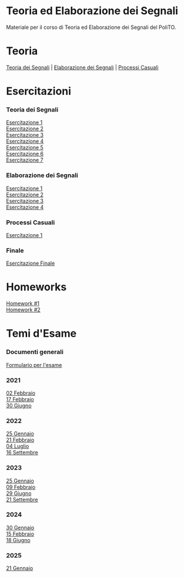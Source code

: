 # Teoria ed Elaborazione dei Segnali
 Materiale per il corso di Teoria ed Elaborazione dei Segnali del PoliTO. 

# Teoria
 [Teoria dei Segnali](https://github.com/giacomodandolo/Teoria_ed_Elaborazione_dei_Segnali/tree/main/Lezioni_TES) |
 [Elaborazione dei Segnali](https://github.com/giacomodandolo/Teoria_ed_Elaborazione_dei_Segnali/tree/main/Lezioni_ENS) |
 [Processi Casuali](https://github.com/giacomodandolo/Teoria_ed_Elaborazione_dei_Segnali/tree/main/Lezioni_PC)

# Esercitazioni
### Teoria dei Segnali
 [Esercitazione 1](https://github.com/giacomodandolo/Teoria_ed_Elaborazione_dei_Segnali/tree/main/Esercitazioni_TES/Esercitazione_01) <br/>
 [Esercitazione 2](https://github.com/giacomodandolo/Teoria_ed_Elaborazione_dei_Segnali/tree/main/Esercitazioni_TES/Esercitazione_02) <br/>
 [Esercitazione 3](https://github.com/giacomodandolo/Teoria_ed_Elaborazione_dei_Segnali/tree/main/Esercitazioni_TES/Esercitazione_03) <br/>
 [Esercitazione 4](https://github.com/giacomodandolo/Teoria_ed_Elaborazione_dei_Segnali/tree/main/Esercitazioni_TES/Esercitazione_04) <br/>
 [Esercitazione 5](https://github.com/giacomodandolo/Teoria_ed_Elaborazione_dei_Segnali/tree/main/Esercitazioni_TES/Esercitazione_05) <br/>
 [Esercitazione 6](https://github.com/giacomodandolo/Teoria_ed_Elaborazione_dei_Segnali/tree/main/Esercitazioni_TES/Esercitazione_06) <br/>
 [Esercitazione 7](https://github.com/giacomodandolo/Teoria_ed_Elaborazione_dei_Segnali/tree/main/Esercitazioni_TES/Esercitazione_07)

### Elaborazione dei Segnali
 [Esercitazione 1](https://github.com/giacomodandolo/Teoria_ed_Elaborazione_dei_Segnali/tree/main/Esercitazioni_ENS/Esercitazione_01) <br/>
 [Esercitazione 2](https://github.com/giacomodandolo/Teoria_ed_Elaborazione_dei_Segnali/tree/main/Esercitazioni_ENS/Esercitazione_02) <br/>
 [Esercitazione 3](https://github.com/giacomodandolo/Teoria_ed_Elaborazione_dei_Segnali/tree/main/Esercitazioni_ENS/Esercitazione_03) <br/>
 [Esercitazione 4](https://github.com/giacomodandolo/Teoria_ed_Elaborazione_dei_Segnali/tree/main/Esercitazioni_ENS/Esercitazione_04)

### Processi Casuali
 [Esercitazione 1](https://github.com/giacomodandolo/Teoria_ed_Elaborazione_dei_Segnali/tree/main/Esercitazioni_PC/Esercitazione_01)

### Finale
 [Esercitazione Finale](https://github.com/giacomodandolo/Teoria_ed_Elaborazione_dei_Segnali/tree/main/Esercitazione_Finale)

# Homeworks
 [Homework #1](https://github.com/giacomodandolo/Teoria_ed_Elaborazione_dei_Segnali/tree/main/Homework/Homework_1) <br/>
 [Homework #2](https://github.com/giacomodandolo/Teoria_ed_Elaborazione_dei_Segnali/tree/main/Homework/Homework_2)
 
# Temi d'Esame
### Documenti generali
 [Formulario per l'esame](https://github.com/giacomodandolo/Teoria_ed_Elaborazione_dei_Segnali/blob/main/formulario_per_esame_TES.pdf)

### 2021
 [02 Febbraio](https://github.com/giacomodandolo/Teoria_ed_Elaborazione_dei_Segnali/blob/main/Temi_Esame/2021_02_02.pdf) <br/>
 [17 Febbraio](https://github.com/giacomodandolo/Teoria_ed_Elaborazione_dei_Segnali/blob/main/Temi_Esame/2021_02_17.pdf) <br/>
 [30 Giugno](https://github.com/giacomodandolo/Teoria_ed_Elaborazione_dei_Segnali/blob/main/Temi_Esame/2021_06_30.pdf)

### 2022
 [25 Gennaio](https://github.com/giacomodandolo/Teoria_ed_Elaborazione_dei_Segnali/blob/main/Temi_Esame/2022_01_25.pdf) <br/>
 [21 Febbraio](https://github.com/giacomodandolo/Teoria_ed_Elaborazione_dei_Segnali/blob/main/Temi_Esame/2022_02_21.pdf) <br/>
 [04 Luglio](https://github.com/giacomodandolo/Teoria_ed_Elaborazione_dei_Segnali/blob/main/Temi_Esame/2022_07_04.pdf) <br/>
 [16 Settembre](https://github.com/giacomodandolo/Teoria_ed_Elaborazione_dei_Segnali/blob/main/Temi_Esame/2022_09_16.pdf)

### 2023
 [25 Gennaio](https://github.com/giacomodandolo/Teoria_ed_Elaborazione_dei_Segnali/blob/main/Temi_Esame/2023_01_25.pdf) <br/>
 [09 Febbraio](https://github.com/giacomodandolo/Teoria_ed_Elaborazione_dei_Segnali/blob/main/Temi_Esame/2023_02_09.pdf) <br/>
 [29 Giugno](https://github.com/giacomodandolo/Teoria_ed_Elaborazione_dei_Segnali/blob/main/Temi_Esame/2023_06_29.pdf) <br/>
 [21 Settembre](https://github.com/giacomodandolo/Teoria_ed_Elaborazione_dei_Segnali/blob/main/Temi_Esame/2023_09_21.pdf)

### 2024
 [30 Gennaio](https://github.com/giacomodandolo/Teoria_ed_Elaborazione_dei_Segnali/blob/main/Temi_Esame/2024_01_30.pdf) <br/>
 [15 Febbraio](https://github.com/giacomodandolo/Teoria_ed_Elaborazione_dei_Segnali/blob/main/Temi_Esame/2024_02_15.pdf) <br/>
 [18 Giugno](https://github.com/giacomodandolo/Teoria_ed_Elaborazione_dei_Segnali/blob/main/Temi_Esame/2024_06_18.pdf)

### 2025
 [21 Gennaio](https://github.com/giacomodandolo/Teoria_ed_Elaborazione_dei_Segnali/blob/main/Temi_Esame/2025_01_21.pdf)
 
